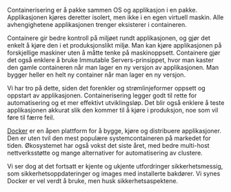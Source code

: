Containerisering er å pakke sammen OS og applikasjon i en pakke. Applikasjonen kjøres deretter isolert, men ikke i en egen virtuell maskin. Alle avhengighetene applikasjonen trenger eksisterer i containeren. 

Containere gir bedre kontroll på miljøet rundt applikasjonen, og gjør det enkelt å kjøre den i et produksjonslikt miljø. Man kan kjøre applikasjonen på forskjellige maskiner uten å måtte tenke på maskinoppsett. Containere gjør det også enklere å bruke Immutable Servers-prinsippet, hvor man kaster den gamle containeren når man lager en ny versjon av applikasjonen. Man bygger heller en helt ny container når man lager en ny versjon.

Vi har tro på dette, siden det forenkler og strømlinjeformer oppsett og oppstart av applikasjonen. Containerisering legger godt til rette for automatisering og et mer effektivt utviklingsløp. Det blir også enklere å teste applikasjonen akkurat slik den kommer til å kjøre i produksjon, noe som vil føre til færre feil. 

[Docker](https://www.docker.com/) er en åpen plattform for å bygge, kjøre og distribuere applikasjoner. Den er uten tvil den mest populære systemcontaineren på markedet for tiden. Økosystemet har også vokst det siste året, med bedre multi-host nettverksstøtte og mange alternativer for automatisering av clustere.

Vi ser dog at det fortsatt er kjente og ukjente utfordringer sikkerhetsmessig, som sikkerhetsoppdateringer og images med installerte bakdører. Vi synes Docker er vel verdt å bruke, men husk sikkerhetsaspektene.